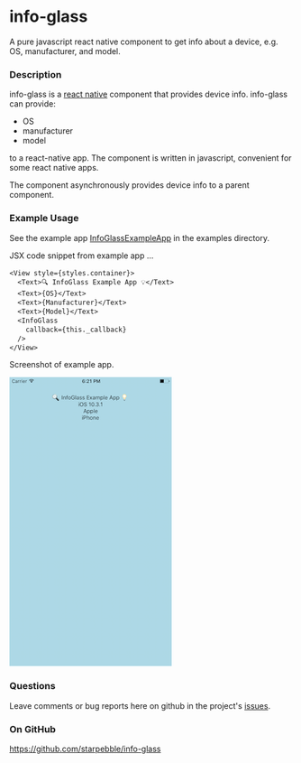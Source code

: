 # info-glass
A pure javascript react native component to get info about a device, e.g. OS, manufacturer, and model.

### Description

info-glass is a [react native](https://facebook.github.io/react-native/) component that provides device info. info-glass can provide:

* OS
* manufacturer
* model

to a react-native app. The component is written in javascript, convenient for some react native apps.

The component asynchronously provides device info to a parent component.

### Example Usage
See the example app [InfoGlassExampleApp](/example/InfoGlassExampleApp) in the examples directory.

JSX code snippet from example app ...
```
<View style={styles.container}>
  <Text>🔍 InfoGlass Example App 💡</Text>
  <Text>{OS}</Text>
  <Text>{Manufacturer}</Text>
  <Text>{Model}</Text>
  <InfoGlass
    callback={this._callback}
  />
</View>
```

Screenshot of example app.

![Screen Shot](https://raw.githubusercontent.com/starpebble/info-glass/component/example/InfoGlassExampleApp/info-glass-example-app-screenshot.png "info-glass screenshot")

### Questions

Leave comments or bug reports here on github in the project's [issues](https://github.com/starpebble/info-glass/issues).

### On GitHub
https://github.com/starpebble/info-glass
